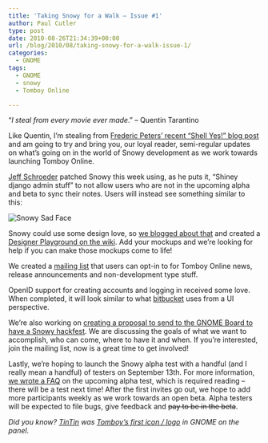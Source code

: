 ```yaml
---
title: 'Taking Snowy for a Walk – Issue #1'
author: Paul Cutler
type: post
date: 2010-08-26T21:34:39+00:00
url: /blog/2010/08/taking-snowy-for-a-walk-issue-1/
categories:
  - GNOME
tags:
  - GNOME
  - snowy
  - Tomboy Online

---
```

“_I steal from every movie ever made_.” &#8211; Quentin Tarantino

Like Quentin, I&#8217;m stealing from [Frederic Peters&#8217; recent &#8220;Shell Yes!&#8221; blog post][1] and am going to try and bring you, our loyal reader, semi-regular updates on what&#8217;s going on in the world of Snowy development as we work towards launching Tomboy Online.

[Jeff Schroeder][2] patched Snowy this week using, as he puts it, &#8220;Shiney django admin stuff&#8221; to not allow users who are not in the upcoming alpha and beta to sync their notes. Users will instead see something similar to this:

![Snowy Sad Face][3]

Snowy could use some design love, so [we blogged about that][4] and created a [Designer Playground on the wiki][5]. Add your mockups and we&#8217;re looking for help if you can make those mockups come to life!

We created a [mailing list][6] that users can opt-in to for Tomboy Online news, release announcements and non-development type stuff.

OpenID support for creating accounts and logging in received some love. When completed, it will look similar to what [bitbucket][7] uses from a UI perspective.

We&#8217;re also working on [creating a proposal to send to the GNOME Board to have a Snowy hackfest][8]. We are discussing the goals of what we want to accomplish, who can come, where to have it and when. If you&#8217;re interested, join the mailing list, now is a great time to get involved!

Lastly, we&#8217;re hoping to launch the Snowy alpha test with a handful (and I really mean a handful) of testers on September 13th. For more information, [we wrote a FAQ][9] on the upcoming alpha test, which is required reading &#8211; there will be a test next time! After the first invites go out, we hope to add more participants weekly as we work towards an open beta. Alpha testers will be expected to file bugs, give feedback and <del datetime="2010-08-26T21:00:12+00:00">pay to be in the beta</del>.

_Did you know? [TinTin][10] was [Tomboy&#8217;s first icon / logo][11] in GNOME on the panel._

 [1]: http://www.0d.be/2010/08/25/shell-yes-1/
 [2]: http://www.digitalprognosis.com/
 [3]: http://bugzilla-attachments.gnome.org/attachment.cgi?id=168608
 [4]: http://www.paulcutler.org/blog/?p=1413
 [5]: http://live.gnome.org/Snowy/DesignerPlayground
 [6]: http://mail.gnome.org/mailman/listinfo/tomboy-online-list
 [7]: https://bitbucket.org/account/signin/
 [8]: http://mail.gnome.org/archives/snowy-list/2010-August/msg00012.html
 [9]: http://live.gnome.org/Snowy/FAQ
 [10]: http://en.wikipedia.org/wiki/Tintin_(character)
 [11]: http://www.oreillynet.com/network/2004/10/18/graphics/tomboy-recent.jpg